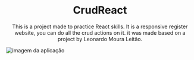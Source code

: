 
<h1 align="center">CrudReact</h1>

<p align="center">
This is a project made to practice React skills. It is a responsive register website, you can do all the crud actions on it. 
it was made based on a project by Leonardo Moura Leitão.
</p>

<img href="./home.png" alt="imagem da aplicação"> </img>